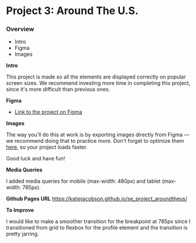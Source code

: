 # Project 3: Around The U.S.

### Overview  

* Intro  
* Figma  
* Images  
  
**Intro**
  
This project is made so all the elements are displayed correctly on popular screen sizes. We recommend investing more time in completing this project, since it's more difficult than previous ones.  
  
**Figma**  
  
* [Link to the project on Figma](https://www.figma.com/file/ii4xxsJ0ghevUOcssTlHZv/Sprint-3%3A-Around-the-US?node-id=0%3A1)  
  
**Images**  
  
The way you'll do this at work is by exporting images directly from Figma — we recommend doing that to practice more. Don't forget to optimize them [here](https://tinypng.com/), so your project loads faster. 
  
Good luck and have fun!

**Media Queries**

I added media queries for mobile (max-width: 480px) and tablet (max-width: 785px).

**Github Pages URL**
https://katiejacobson.github.io/se_project_aroundtheus/

**To Improve**

I would like to make a smoother transition for the breakpoint at 785px since I transitioned from grid to flexbox for the profile element and the transition is pretty jarring.
